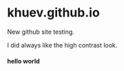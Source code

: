 # khuev.github.io

New github site testing.

I did always like the high contrast look.

#### hello world
